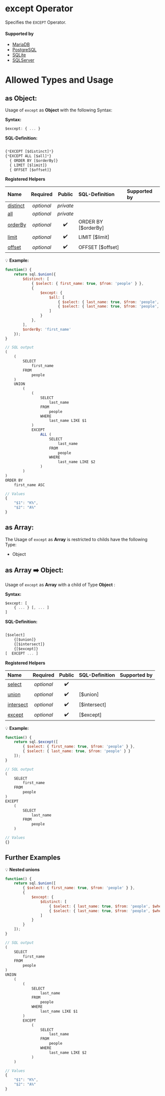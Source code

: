 # except Operator
Specifies the `EXCEPT` Operator.

#### Supported by
- [MariaDB](https://mariadb.com/kb/en/library/except/)
- [PostgreSQL](https://www.postgresql.org/docs/9.5/static/queries-union.html)
- [SQLite](https://sqlite.org/syntax/compound-select-stmt.html)
- [SQLServer](https://docs.microsoft.com/en-us/sql/t-sql/language-elements/set-operators-except-and-intersect-transact-sql)

# Allowed Types and Usage

## as Object:

Usage of `except` as **Object** with the following Syntax:

**Syntax:**

```javascript
$except: { ... }
```

**SQL-Definition:**
```javascript

{*EXCEPT [$distinct]*}
{*EXCEPT ALL [$all]*}
  { ORDER BY [$orderBy]}
  { LIMIT [$limit]}
  { OFFSET [$offset]}
```

**Registered Helpers**

Name|Required|Public|SQL-Definition|Supported by
:---|:------:|:----:|:-------------|:-----------
[distinct](./private/distinct/)|*optional*|*private*||
[all](./private/all/)|*optional*|*private*||
[orderBy](../../helpers/select/orderBy/)|*optional*|:heavy_check_mark:| ORDER BY  [$orderBy]|
[limit](../../helpers/select/limit/)|*optional*|:heavy_check_mark:| LIMIT  [$limit]|
[offset](../../helpers/select/offset/)|*optional*|:heavy_check_mark:| OFFSET  [$offset]|

:bulb: **Example:**
```javascript
function() {
    return sql.$union({
        $distinct: [
            { $select: { first_name: true, $from: 'people' } },
            {
                $except: {
                    $all: [
                        { $select: { last_name: true, $from: 'people', $where: { last_name: sql.startsWith('K') } } },
                        { $select: { last_name: true, $from: 'people', $where: { last_name: sql.startsWith('A') } } }
                    ]
                }
            },
        ],
        $orderBy: 'first_name'
    });
}

// SQL output
(
    (
        SELECT
            first_name
        FROM
            people
    )
    UNION
        (
            (
                SELECT
                    last_name
                FROM
                    people
                WHERE
                    last_name LIKE $1
            )
            EXCEPT
                ALL (
                    SELECT
                        last_name
                    FROM
                        people
                    WHERE
                        last_name LIKE $2
                )
        )
)
ORDER BY
    first_name ASC

// Values
{
    "$1": "K%",
    "$2": "A%"
}
```

## as Array:

The Usage of `except` as **Array** is restricted to childs have the following Type:

- Object

## as Array :arrow_right: Object:

Usage of `except` as **Array** with a child of Type **Object** :

**Syntax:**

```javascript
$except: [
    { ... } [, ... ]
]
```

**SQL-Definition:**
```javascript

[$select]
	{[$union]}
	{[$intersect]}
	{[$except]}
[  EXCEPT ... ]
```

**Registered Helpers**

Name|Required|Public|SQL-Definition|Supported by
:---|:------:|:----:|:-------------|:-----------
[select](../../operators/select/)|*optional*|:heavy_check_mark:||
[union](../../operators/union/)|*optional*|:heavy_check_mark:| [$union]|
[intersect](../../operators/intersect/)|*optional*|:heavy_check_mark:| [$intersect]|
[except](../../operators/except/)|*optional*|:heavy_check_mark:| [$except]|

:bulb: **Example:**
```javascript
function() {
    return sql.$except([
        { $select: { first_name: true, $from: 'people' } },
        { $select: { last_name: true, $from: 'people' } }
    ]);
}

// SQL output
(
    SELECT
        first_name
    FROM
        people
)
EXCEPT
    (
        SELECT
            last_name
        FROM
            people
    )

// Values
{}
```
## Further Examples

:bulb: **Nested unions**
```javascript
function() {
    return sql.$union([
        { $select: { first_name: true, $from: 'people' } },
        {
            $except: {
                $distinct: [
                    { $select: { last_name: true, $from: 'people', $where: { last_name: sql.startsWith('K') } } },
                    { $select: { last_name: true, $from: 'people', $where: { last_name: sql.startsWith('A') } } }
                ]
            }
        }
    ]);
}

// SQL output
(
    SELECT
        first_name
    FROM
        people
)
UNION
    (
        (
            SELECT
                last_name
            FROM
                people
            WHERE
                last_name LIKE $1
        )
        EXCEPT
            (
                SELECT
                    last_name
                FROM
                    people
                WHERE
                    last_name LIKE $2
            )
    )

// Values
{
    "$1": "K%",
    "$2": "A%"
}
```

